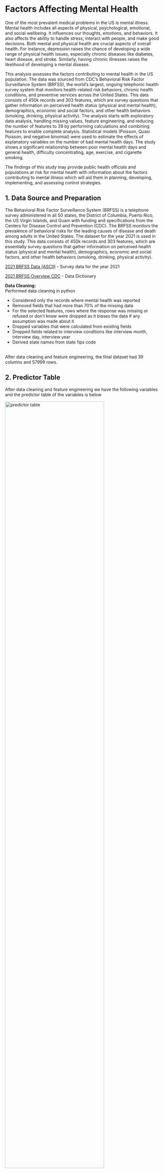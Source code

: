 # Factors Affecting Mental Health

One of the most prevalent medical problems in the US is mental illness.  Mental health includes all aspects of physical, psychological, emotional, and social wellbeing. It influences our thoughts, emotions, and behaviors. It also affects the ability to handle stress, interact with people, and make good decisions. Both mental and physical health are crucial aspects of overall health. For instance, depression raises the chance of developing a wide range of physical health issues, especially chronic diseases like diabetes, heart disease, and stroke. Similarly, having chronic illnesses raises the likelihood of developing a mental disease. 

This analysis assesses the factors contributing to mental health in the US population.  The data was sourced from CDC’s Behavioral Risk Factor Surveillance System (BRFSS), the world’s largest, ongoing telephonic health survey system that monitors health-related risk behaviors, chronic health conditions, and preventive services across the United States. This data consists of 450k records and 303 features, which are survey questions that gather information on perceived health status (physical and mental health), demographics, economic and social factors, and other health behaviors (smoking, drinking, physical activity).  The analysis starts with exploratory data analysis, handling missing values, feature engineering, and reducing the number of features to 39 by performing calculations and combining features to enable complete analysis. Statistical models (Poisson, Quasi Poisson, and negative binomial) were used to estimate the effects of explanatory variables on the number of bad mental health days. The study shows a significant relationship between poor mental health days and general health, difficulty concentrating, age, exercise, and cigarette smoking.

The findings of this study may provide public health officials and populations at risk for mental health with information about the factors contributing to mental illness which will aid them in planning, developing, implementing, and assessing control strategies.

## 1.	Data Source and Preparation 

The Behavioral Risk Factor Surveillance System (BRFSS) is a telephone survey administered in all 50 states, the District of Columbia, Puerto Rico, the US Virgin Islands, and Guam with funding and specifications from the Centers for Disease Control and Prevention (CDC). The BRFSS monitors the prevalence of behavioral risks for the leading causes of disease and death among adults in the United States. 
The dataset for the year 2021 is used in this study. This data consists of 450k records and 303 features, which are essentially survey questions that gather information on perceived health status (physical and mental health), demographics, economic and social factors, and other health behaviors (smoking, drinking, physical activity).

[2021 BRFSS Data (ASCII)](https://www.cdc.gov/brfss/annual_data/2021/files/LLCP2021ASC.zip) - Survey data for the year 2021

[2021 BRFSS Overview CDC](https://www.cdc.gov/brfss/annual_data/2021/pdf/codebook21_llcp-v2-508.pdf) - Data Dictionary

**Data Cleaning:**
<br>
Performed data cleaning in python
<br>
- Considered only the records where mental health was reported
- Removed fields that had more than 70% of the missing data
- For the selected features, rows where the response was missing or refused or don’t know were dropped as it biases the data if any assumption was made about it
- Dropped variables that were calculated from existing fields
- Dropped fields related to interview conditions like interview month, interview day, interview year
- Derived state names from state fips code
<br>
After data cleaning and feature engineering, the final dataset had 39 columns and 57999 rows.


## 2. Predictor Table

After data cleaning and feature engineering we have the following variables and the predictor table of the variables is below

<img src="https://github.com/skbusf/Factors-Affecting-Mental-Health/blob/main/visualizations/predictor_table.png" alt="predictor table" width="80%" height="80%">

## 3. Exploratory Data Analysis

<img src="https://github.com/skbusf/Factors-Affecting-Mental-Health/blob/main/visualizations/histogram_bad_mental_health_days.png" alt="histogram of DV" width="50%" height="50%">

Our dependent variable is bad_mental_health_days. We can observe that the histogram of bad mental health days is right skewed (poisson type) with some peaks at specific intervals. 

<img src="https://github.com/skbusf/Factors-Affecting-Mental-Health/blob/main/visualizations/general_health_box_plot.png" alt="general_health box plot" width="50%" height="50%">

People with poor general health tend to experience more mental illness probably because poor general health condition usually refers to people suffering from any kind of disease or illness.

<img src="https://github.com/skbusf/Factors-Affecting-Mental-Health/blob/main/visualizations/race_box_plot.png" alt="race box plot" width="50%" height="50%">

American Indians and other races have more mental illness days when comparing different races.

<img src="https://github.com/skbusf/Factors-Affecting-Mental-Health/blob/main/visualizations/sex_box_plot.png" alt="sex box plot" width="50%" height="50%">

Females suffer more from mental illness than males as they tend to have more hormonal imbalances.

<img src="https://github.com/skbusf/Factors-Affecting-Mental-Health/blob/main/visualizations/exercise_box_plot.png" alt="exercise box plot" width="50%" height="50%">

It is apparent that exercise improves physical and mental health hence people without exercise have a significant difference in average bad mental health days.


<img src="https://github.com/skbusf/Factors-Affecting-Mental-Health/blob/main/visualizations/state_box_plot.png" alt="state box plot" width="75%" height="75%">

Alabama, West Virginia, and Arkansas are the top 3 states with the highest average bad mental health days when compared to other states. 

<img src="https://github.com/skbusf/Factors-Affecting-Mental-Health/blob/main/visualizations/correlation_plot.png" alt="correlation plot" width="75%" height="75%">

It is important to check the multicollinearity of the numeric variables as they potentially skew the model outputs. We see that the highest correlation is between height and weight which is inherent. As any of the correlations is not near or beyond 0.7 there shouldn’t be any multicollinearity problem and skewed model outputs.


## 4. Statistical Models

The dependent variable obesity rate has a right skewed distribution and its count data (number of days a person reported sick in the last 30 days) so Poisson models are the appropriate ones to use. Initially Poisson model was used and to overcome the overdispersion problem Quasi Poisson and Negative Binomial models were employed. It was apparent that the negative binomial model performed the best among the three models. 

<img src="https://github.com/skbusf/Factors-Affecting-Mental-Health/blob/main/visualizations/models.png" alt="models" width="80%" height="80%">


## 5. Quality Checks

**Dispersion test for poisson model:**
As poisson regressions are prone over dispersion we conducted dispersion test for poisson model

<img src="https://github.com/skbusf/Factors-Affecting-Mental-Health/blob/main/visualizations/dispersion_test.png" alt="dispersion_test" width="50%" height="50%">

As the dispersion value is 4.81 there is evidence of overdispersion. <br>

**Durbin Watson test for negative binomial model:**

DW test value for negative binomial model is 2.0032 indicates there is no auto correlation between the residuals.

<img src="https://github.com/skbusf/Factors-Affecting-Mental-Health/blob/main/visualizations/dwtest.png" alt="dw_test" width="50%" height="50%">

**VIF test for negative binomial model:**

GVIF test values for negative binomial model are less than 5 indicating that Independence assumption is satisfied.

<img src="https://github.com/skbusf/Factors-Affecting-Mental-Health/blob/main/visualizations/vif_output.png" alt="vif_test" width="50%" height="50%">

## 6. Insights

From the beta coefficients of negative binomial model, 

- Wyoming, Alabama, and West Virginia are the top 3 states and South Dakota, Illinois and Alaska are the least 3 states with bad mental health days.
- Adults with good general health tend to be 11.4 % (~ 3.3 days) less mentally ill than adults with bad general health condition. 
- Adults who are physically active i.e., exercise regularly reported 11.6% (~3.4 days) less bad mental health days. 
- Cigarette smoking and e-cigarette smoking increase bad mental health days by 8.7% (~2.5 days) and 11.5 % (~ 3.3 days) respectively. 
- Females are more mentally ill (9.8%) than men. Higher levels of education add 4.6 days additional mental illness days to an individual

## 7. Recommendations

- The states of Wyoming, Alabama, and West Virginia should design better healthcare benefits like affordable insurance for their residents as the affordability to see a therapist has a greater impact on the reduction of mental illnesses
- Create awareness of the benefits of exercise and maintaining good general health conditions
- Adults should consider quitting smoking or binge drinking as it can improve their mental health
- Colleges and high schools can establish and promote the campus health and wellness centers or set up counseling services 

## 8. Stargazer Models Output

https://github.com/skbusf/Factors-Affecting-Mental-Health/blob/main/visualizations/output.jpg
